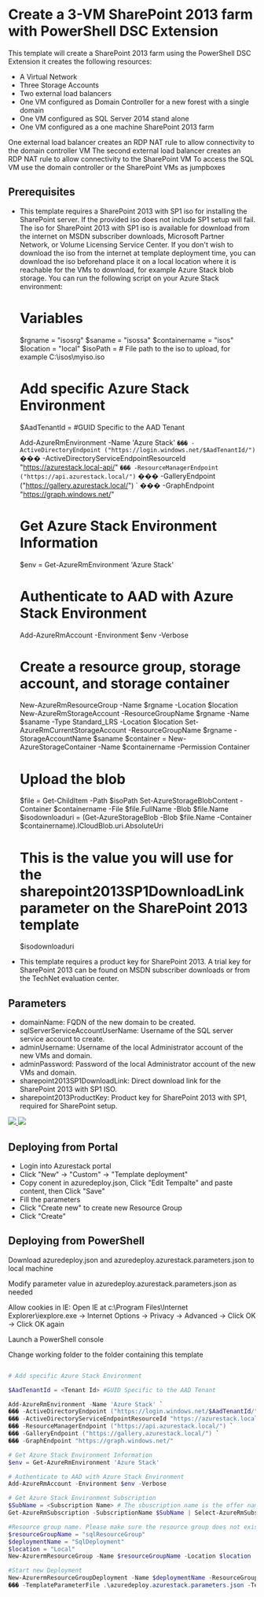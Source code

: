 # Create a 3-VM SharePoint 2013 farm with PowerShell DSC Extension

This template will create a SharePoint 2013 farm using the PowerShell DSC Extension it creates the following resources:

+	A Virtual Network
+	Three Storage Accounts
+	Two external load balancers
+	One VM configured as Domain Controller for a new forest with a single domain
+	One VM configured as SQL Server 2014 stand alone
+	One VM configured as a one machine SharePoint 2013 farm

One external load balancer creates an RDP NAT rule to allow connectivity to the domain controller VM
The second external load balancer creates an RDP NAT rule to allow connectivity to the SharePoint VM
To access the SQL VM use the domain controller or the SharePoint VMs as jumpboxes

## Prerequisites
+	This template requires a SharePoint 2013 with SP1 iso for installing the SharePoint server. If the provided iso does not include SP1 setup will fail.
	The iso for SharePoint 2013 with SP1 iso is available for download from the internet on MSDN subscriber downloads, Microsoft Partner Network, or Volume Licensing Service Center.
	If you don't wish to download the iso from the internet at template deployment time, you can download the iso beforehand place it on a local location where it 
	is reachable for the VMs to download, for example Azure Stack blob storage. You can run the following script on your Azure Stack environment:
	
	# Variables
	$rgname = "isosrg"
	$saname = "isossa"
	$containername = "isos"
	$location = "local"
	$isoPath = <ISO Path> # File path to the iso to upload, for example C:\isos\myiso.iso
	
	# Add specific Azure Stack Environment 
	$AadTenantId = <Tenant Id> #GUID Specific to the AAD Tenant 

	Add-AzureRmEnvironment -Name 'Azure Stack' `
��� -ActiveDirectoryEndpoint ("https://login.windows.net/$AadTenantId/") `
��� -ActiveDirectoryServiceEndpointResourceId "https://azurestack.local-api/" `
��� -ResourceManagerEndpoint ("https://api.azurestack.local/") `
��� -GalleryEndpoint ("https://gallery.azurestack.local/") `
��� -GraphEndpoint "https://graph.windows.net/"

	# Get Azure Stack Environment Information 
	$env = Get-AzureRmEnvironment 'Azure Stack' 

	# Authenticate to AAD with Azure Stack Environment 
	Add-AzureRmAccount -Environment $env -Verbose 
	
	# Create a resource group, storage account, and storage container
	New-AzureRmResourceGroup -Name $rgname -Location $location
	New-AzureRmStorageAccount -ResourceGroupName $rgname -Name $saname -Type Standard_LRS -Location $location
	Set-AzureRmCurrentStorageAccount -ResourceGroupName $rgname -StorageAccountName $saname
	$container = New-AzureStorageContainer -Name $containername -Permission Container
	# Upload the blob
	$file = Get-ChildItem -Path $isoPath
	Set-AzureStorageBlobContent -Container $containername -File $file.FullName -Blob $file.Name
	$isodownloaduri = (Get-AzureStorageBlob -Blob $file.Name -Container $containername).ICloudBlob.uri.AbsoluteUri
	# This is the value you will use for the sharepoint2013SP1DownloadLink parameter on the SharePoint 2013 template
	$isodownloaduri
	
+	This template requires a product key for SharePoint 2013. A trial key for SharePoint 2013 can be found on MSDN subscriber downloads or from the TechNet
	evaluation center.

## Parameters
+	domainName: FQDN of the new domain to be created.
+	sqlServerServiceAccountUserName: Username of the SQL server service account to create.
+	adminUsername: Username of the local Administrator account of the new VMs and domain.
+	adminPassword: Password of the local Administrator account of the new VMs and domain.
+	sharepoint2013SP1DownloadLink: Direct download link for the SharePoint 2013 with SP1 ISO.
+	sharepoint2013ProductKey: Product key for SharePoint 2013 with SP1, required for SharePoint setup.
	
<a href="https://portal.azure.com/#create/Microsoft.Template/uri/https%3A%2F%2Fraw.githubusercontent.com%2FAzure%2FAzureStack-QuickStart-Templates%2Fdevelop%2Fsharepoint-2013-non-ha%2Fazuredeploy.json" target="_blank">
    <img src="http://azuredeploy.net/deploybutton.png"/>
</a>

<a href="http://armviz.io/#/?load=https%3A%2F%2Fraw.githubusercontent.com%2FAzure%2FAzureStack-QuickStart-Templates%2Fdevelop%2Fsharepoint-2013-non-ha%2Fazuredeploy.json" target="_blank">
    <img src="http://armviz.io/visualizebutton.png"/>
</a>

## Deploying from Portal

+	Login into Azurestack portal
+	Click "New" -> "Custom" -> "Template deployment"
+	Copy conent in azuredeploy.json, Click "Edit Tempalte" and paste content, then Click "Save"
+	Fill the parameters
+	Click "Create new" to create new Resource Group
+	Click "Create"

## Deploying from PowerShell

Download azuredeploy.json and azuredeploy.azurestack.parameters.json to local machine 

Modify parameter value in azuredeploy.azurestack.parameters.json as needed 

Allow cookies in IE: Open IE at c:\Program Files\Internet Explorer\iexplore.exe -> Internet Options -> Privacy -> Advanced -> Click OK -> Click OK again

Launch a PowerShell console

Change working folder to the folder containing this template

```PowerShell

# Add specific Azure Stack Environment 

$AadTenantId = <Tenant Id> #GUID Specific to the AAD Tenant 

Add-AzureRmEnvironment -Name 'Azure Stack' `
��� -ActiveDirectoryEndpoint ("https://login.windows.net/$AadTenantId/") `
��� -ActiveDirectoryServiceEndpointResourceId "https://azurestack.local-api/" `
��� -ResourceManagerEndpoint ("https://api.azurestack.local/") `
��� -GalleryEndpoint ("https://gallery.azurestack.local/") `
��� -GraphEndpoint "https://graph.windows.net/"

# Get Azure Stack Environment Information 
$env = Get-AzureRmEnvironment 'Azure Stack' 

# Authenticate to AAD with Azure Stack Environment 
Add-AzureRmAccount -Environment $env -Verbose 

# Get Azure Stack Environment Subscription 
$SubName = <Subscription Name> # The sbuscription name is the offer name by default 
Get-AzureRmSubscription -SubscriptionName $SubName | Select-AzureRmSubscription

#Resource group name. Please make sure the resource group does not exist 
$resourceGroupName = "sqlResourceGroup"
$deploymentName = "SqlDeployment"
$location = "Local" 
New-AzurermResourceGroup -Name $resourceGroupName -Location $location 

#Start new Deployment
New-AzurermResourceGroupDeployment -Name $deploymentName -ResourceGroupName $resourceGroupName `
��� -TemplateParameterFile .\azuredeploy.azurestack.parameters.json -TemplateFile .\azuredeploy.json